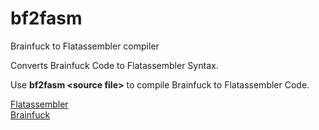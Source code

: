 # bf2fasm
Brainfuck to Flatassembler compiler

Converts Brainfuck Code to Flatassembler Syntax.

Use **bf2fasm \<source file\>** to compile Brainfuck to Flatassembler Code.

[Flatassembler](https://flatassembler.net/)<br>
[Brainfuck](https://en.wikipedia.org/wiki/Brainfuck)

